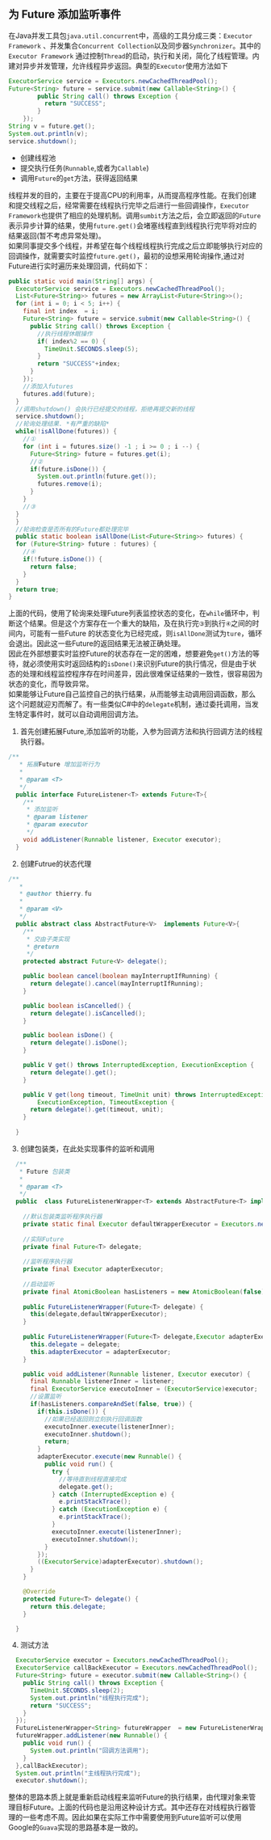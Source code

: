 ## 为 Future 添加监听事件
在Java并发工具包`java.util.concurrent`中，高级的工具分成三类：`Executor Framework` 、并发集合`Concurrent Collection`以及同步器`Synchronizer`。其中的`Executor Framework` 通过控制`Thread`的启动，执行和关闭，简化了线程管理。内建对异步并发管理，允许线程异步返回。典型的`Executor`使用方法如下

````java
ExecutorService service = Executors.newCachedThreadPool();
Future<String> future = service.submit(new Callable<String>() {
		public String call() throws Exception {
		  return "SUCCESS";
		}
	});
String v = future.get();
System.out.println(v);
service.shutdown();
````

- 创建线程池
- 提交执行任务(`Runnable`,或者为`Callable`)
- 调用`Future`的`get`方法，获得返回结果

线程并发的目的，主要在于提高CPU的利用率，从而提高程序性能。在我们创建和提交线程之后，经常需要在线程执行完毕之后进行一些回调操作，`Executor Framework`也提供了相应的处理机制。调用`sumbit`方法之后，会立即返回的`Future`表示异步计算的结果，使用`future.get()`会堵塞线程直到线程执行完毕将对应的结果返回(暂不考虑异常处理)。  
如果同事提交多个线程，并希望在每个线程线程执行完成之后立即能够执行对应的回调操作，就需要实时监控`future.get()`，最初的设想采用轮询操作,通过对Future进行实时遍历来处理回调，代码如下：

````java
public static void main(String[] args) {
  ExecutorService service = Executors.newCachedThreadPool();
  List<Future<String>> futures = new ArrayList<Future<String>>();
  for (int i = 0; i < 5; i++) {
    final int index  = i;
    Future<String> future = service.submit(new Callable<String>() {
      public String call() throws Exception {
        //执行线程休眠操作
        if( index%2 == 0) {
          TimeUnit.SECONDS.sleep(5);
        }
        return "SUCCESS"+index;
      }
    });
    //添加入futures
    futures.add(future);
  }
  //调用shutdown() 会执行已经提交的线程，拒绝再提交新的线程
  service.shutdown();
  //轮询处理结果. *有严重的缺陷*
  while(!isAllDone(futures)) {
    //①
    for (int i = futures.size() -1 ; i >= 0 ; i --) {
      Future<String> future = futures.get(i);
      //②
      if(future.isDone()) {
        System.out.println(future.get());
        futures.remove(i);
      }
    }
    //③
  }
  }
  //轮询检查是否所有的Future都处理完毕
  public static boolean isAllDone(List<Future<String>> futures) {
  for (Future<String> future : futures) {
    //④
    if(!future.isDone()) {
      return false;
    }
  }
  return true;
}
````

上面的代码，使用了轮询来处理Future列表监控状态的变化，在`while`循环中，判断这个结果。但是这个方案存在一个重大的缺陷，及在执行完`③`到执行`④`之间的时间内，可能有一些Future 的状态变化为已经完成，则`isAllDone`测试为`ture`，循环会退出。因此这一些Future的返回结果无法被正确处理。  
因此在外部想要实时监控Future的状态存在一定的困难，想要避免`get()`方法的等待，就必须使用实时返回结构的`isDone()`来识别Future的执行情况，但是由于状态的处理和线程监控程序存在时间差异，因此很难保证结果的一致性，很容易因为状态的变化，而导致异常。  
如果能够让Future自己监控自己的执行结果，从而能够主动调用回调函数，那么这个问题就迎刃而解了。有一些类似C#中的`delegate`机制，通过委托调用，当发生特定事件时，就可以自动调用回调方法。  
1. 首先创建拓展Future,添加监听的功能，入参为回调方法和执行回调方法的线程执行器。

````java
/**
   * 拓展Future 增加监听行为
   *
   * @param <T>
   */
  public interface FutureListener<T> extends Future<T>{
    /**
     * 添加监听
     * @param listener
     * @param executor
     */
    void addListener(Runnable listener, Executor executor);
  }
````

2. 创建Futrue的状态代理

````java
/**
   * 
   * @author thierry.fu
   *
   * @param <V>
   */
  public abstract class AbstractFuture<V>  implements Future<V>{
    /**
     * 交由子类实现
     * @return
     */
    protected abstract Future<V> delegate();

    public boolean cancel(boolean mayInterruptIfRunning) {
      return delegate().cancel(mayInterruptIfRunning);
    }

    public boolean isCancelled() {
      return delegate().isCancelled();
    }

    public boolean isDone() {
      return delegate().isDone();
    }

    public V get() throws InterruptedException, ExecutionException {
      return delegate().get();
    }

    public V get(long timeout, TimeUnit unit) throws InterruptedException,
        ExecutionException, TimeoutException {
      return delegate().get(timeout, unit);
    }
    
  }
````

3. 创建包装类，在此处实现事件的监听和调用

````java
  /**
   * Future 包装类
   *
   * @param <T>
   */
  public  class FutureListenerWrapper<T> extends AbstractFuture<T> implements FutureListener<T> {
    
    //默认包装类监听程序执行器
    private static final Executor defaultWrapperExecutor = Executors.newCachedThreadPool();
    
    //实际Future
    private final Future<T> delegate;
    
    //监听程序执行器
    private final Executor adapterExecutor;
    
    //启动监听
    private final AtomicBoolean hasListeners = new AtomicBoolean(false);
    
    public FutureListenerWrapper(Future<T> delegate) {
      this(delegate,defaultWrapperExecutor);
    }
    
    public FutureListenerWrapper(Future<T> delegate,Executor adapterExecutor) {
      this.delegate = delegate;
      this.adapterExecutor = adapterExecutor;
    }

    public void addListener(Runnable listener, Executor executor) {
      final Runnable listenerInner = listener;
      final ExecutorService executoInner = (ExecutorService)executor;
      //设置监听
      if(hasListeners.compareAndSet(false, true)) {
        if(this.isDone()) {
          //如果已经返回则立刻执行回调函数
          executoInner.execute(listenerInner);
          executoInner.shutdown();
          return;
        }
        adapterExecutor.execute(new Runnable() {
          public void run() {
            try {
              //等待直到线程直接完成
              delegate.get();
            } catch (InterruptedException e) {
              e.printStackTrace();
            } catch (ExecutionException e) {
              e.printStackTrace();
            }
            executoInner.execute(listenerInner);
            executoInner.shutdown();
          }
        });
        ((ExecutorService)adapterExecutor).shutdown();
      }
    }

    @Override
    protected Future<T> delegate() {
      return this.delegate;
    }

  }
````

4. 测试方法

````java
  ExecutorService executor = Executors.newCachedThreadPool();
  ExecutorService callBackExecutor = Executors.newCachedThreadPool();
  Future<String> future = executor.submit(new Callable<String>() {
    public String call() throws Exception {
      TimeUnit.SECONDS.sleep(2);
      System.out.println("线程执行完成");
      return "SUCCESS";
    }
  });
  FutureListenerWrapper<String> futureWrapper  = new FutureListenerWrapper<String>(future);
  futureWrapper.addListener(new Runnable() {
    public void run() {
      System.out.println("回调方法调用");
    }
  },callBackExecutor);
  System.out.println("主线程执行完成");
  executor.shutdown();
````

整体的思路本质上就是重新启动线程来监听Future的执行结果，由代理对象来管理目标Future。上面的代码也是沿用这种设计方式。其中还存在对线程执行器管理的一些考虑不周。因此如果在实际工作中需要使用到Future监听可以使用Google的`Guava`实现的思路基本是一致的。